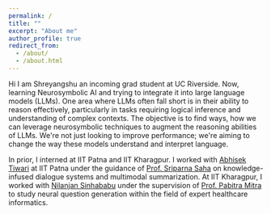 ```yaml
---
permalink: /
title: ""
excerpt: "About me"
author_profile: true
redirect_from: 
  - /about/
  - /about.html
---
```

Hi I am Shreyangshu an incoming grad student at UC Riverside. Now, learning Neurosymbolic AI and trying to integrate it into large language models (LLMs). One area where LLMs often fall short is in their ability to reason effectively, particularly in tasks requiring logical inference and understanding of complex contexts. The objective is to find ways, how we can leverage neurosymbolic techniques to augment the reasoning abilities of LLMs. We're not just looking to improve performance; we're aiming to change the way these models understand and interpret language.


In prior, I interned at IIT Patna and IIT Kharagpur. I worked with [Abhisek Tiwari](https://abhisektiwari.github.io/) at IIT Patna under the guidance of [Prof. Sriparna Saha](https://www.iitp.ac.in/~sriparna/) on knowledge-infused dialogue systems and multimodal summarization. At IIT Kharagpur, I worked with [Nilanjan Sinhababu](https://www.linkedin.com/in/nilanjansb/?originalSubdomain=in) under the supervision of [Prof. Pabitra Mitra](https://cse.iitkgp.ac.in/~pabitra/) to study neural question generation within the field of expert healthcare informatics.